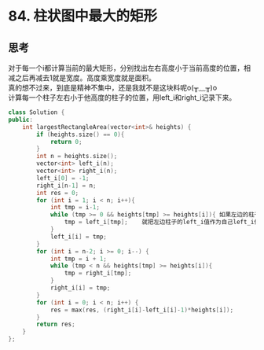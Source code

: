 # 84. 柱状图中最大的矩形
## 思考
对于每一个i都计算当前的最大矩形，分别找出左右高度小于当前高度的位置，相减之后再减去1就是宽度。高度乘宽度就是面积。  
真的想不过来，到底是精神不集中，还是我就不是这块料呢o(╥﹏╥)o  
计算每一个柱子左右小于他高度的柱子的位置，用left_i和right_i记录下来。
````cpp
class Solution {
public:
    int largestRectangleArea(vector<int>& heights) {
        if (heights.size() == 0){
            return 0;
        }
        int n = heights.size();
        vector<int> left_i(n);
        vector<int> right_i(n);
        left_i[0] = -1;
        right_i[n-1] = n;
        int res = 0;
        for (int i = 1; i < n; i++){
            int tmp = i-1;
            while (tmp >= 0 && heights[tmp] >= heights[i]){ 如果左边的柱子比当前柱子更高
                tmp = left_i[tmp];    就把左边柱子的left_i值作为自己left_i值
            }
            left_i[i] = tmp;
        }
        for (int i = n-2; i >= 0; i--) {
            int tmp = i + 1;
            while (tmp < n && heights[tmp] >= heights[i]){
                tmp = right_i[tmp];
            }
            right_i[i] = tmp;
        }
        for (int i = 0; i < n; i++) {
            res = max(res, (right_i[i]-left_i[i]-1)*heights[i]);
        }
        return res;
    }
};
````
